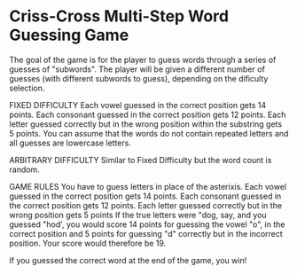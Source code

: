 # Criss-Cross Multi-Step Word Guessing Game

The goal of the game is for the player to guess words through a series of guesses of "subwords". The player will be given a different number of guesses (with different subwords to guess), depending on the dificulty selection.

FIXED DIFFICULTY
Each vowel guessed in the correct position gets 14 points. Each consonant guessed in the correct position gets 12 points. Each letter guessed correctly but in the wrong position within the substring gets 5 points. You can assume that the words do not contain repeated letters and all guesses are lowercase letters.

ARBITRARY DIFFICULTY
Similar to Fixed Difficulty but the word count is random.

GAME RULES
You have to guess letters in place of the asterixis.
Each vowel guessed in the correct position gets 14 points.
Each consonant guessed in the correct position gets 12 points.
Each letter guessed correctly but in the wrong position gets 5 points
If the true letters were "dog, say, and you guessed "hod',
you would score 14 points for guessing the vowel "o", in the correct position and 5 points for guessing "d" correctly but in the incorrect position. Your score would therefore be 19.

If you guessed the correct word at the end of the game, you win!
